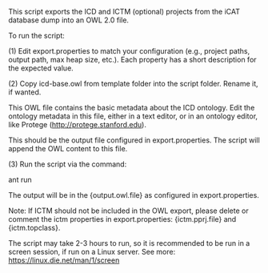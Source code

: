 This script exports the ICD and ICTM (optional) projects from the iCAT database dump into an OWL 2.0 file.

To run the script:

(1) Edit export.properties to match your configuration (e.g., project paths, output path, max heap size, etc.). Each property has a short description for the expected value.

(2) Copy icd-base.owl from template folder into the script folder. Rename it, if wanted. 

This OWL file contains the basic metadata about the ICD ontology. Edit the ontology metadata in this file, either in a text editor, or in an ontology editor, like Protege (http://protege.stanford.edu).

This should be the output file configured in export.properties. The script will append the OWL content to this file.

(3) Run the script via the command:

ant run



The output will be in the {output.owl.file} as configured in export.properties.


Note: If ICTM should not be included in the OWL export, please delete or comment the ictm properties in export.properties: {ictm.pprj.file} and {ictm.topclass}.

The script may take 2-3 hours to run, so it is recommended to be run in a screen session, if run on a Linux server. See more: https://linux.die.net/man/1/screen